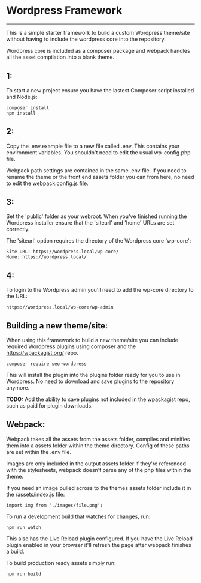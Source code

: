 # Wordpress Framework
---

This is a simple starter framework to build a custom Wordpress theme/site without having to include the wordpress core into the repository.

Wordpress core is included as a composer package and webpack handles all the asset compilation into a blank theme.


## 1:
To start a new project ensure you have the lastest Composer script installed and Node.js:

```
composer install
npm install
```

## 2:

Copy the .env.example file to a new file called .env. This contains your environment variables. You shouldn't need to edit the usual wp-config.php file.

Webpack path settings are contained in the same .env file. If you need to rename the theme or the front end assets folder you can from here, no need to edit the webpack.config.js file.


## 3:

Set the 'public' folder as your webroot. When you've finished running the Wordpress installer ensure that the 'siteurl' and 'home' URLs are set correctly.

The 'siteurl' option requires the directory of the Wordpress core 'wp-core':

	Site URL: https://wordpress.local/wp-core/
	Home: https://wordpress.local/


## 4:

To login to the Wordpress admin you'll need to add the wp-core directory to the URL:

	https://wordpress.local/wp-core/wp-admin


## Building a new theme/site:

When using this framework to build a new theme/site you can include required Wordpress plugins using composer and the https://wpackagist.org/ repo.

	composer require seo-wordpress

This will install the plugin into the plugins folder ready for you to use in Wordpress. No need to download and save plugins to the repository anymore.

__TODO:__ Add the ability to save plugins not included in the wpackagist repo, such as paid for plugin downloads.


## Webpack:

Webpack takes all the assets from the assets folder, compiles and minifies them into a assets folder within the theme directory. Config of these paths are set within the .env file.

Images are only included in the output assets folder if they're referenced with the stylesheets, webpack doesn't parse any of the php files within the theme.

If you need an image pulled across to the themes assets folder include it in the /assets/index.js file:

	import img from './images/file.png';

To run a development build that watches for changes, run:

	npm run watch

This also has the Live Reload plugin configured. If you have the Live Reload plugin enabled in your browser it'll refresh the page after webpack finishes a build.

To build production ready assets simply run:

	npm run build
